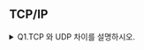 ## TCP/IP 

<details> <summary>Q1.TCP 와 UDP 차이를 설명하시오.</summary>
- (차이가 메우 극명함 TCP: 1:1 과외, UDP: 학교 수업)
TCP는 신뢰할 수 있는 연결형 프로토콜 입니다. 그렇기 때문에 데이터 송수신의 순서를 보장하고, 잘 못 전송된 데이터가 있을 경우 재전송을 통해서 데이터를 수정할 수 있고, 패킷이 손실되지 않도록 보장 합니다. (데이터가 올바르게 전송되었는지 확인하기 위해 연결을 설정하고, 유지합니다.) 그리고 *혼잡제어 알고리즘 이나 *흐름제어 알고리즘 같이 여러 신뢰성을 보장하기위한 매커니즘을 제공합니다.
UDP는 비연결 프로토콜 입니다. 연결을 설정하지않고, 데이터의 순서를 보장하지 않으며 손상된 데이터를 감지하거나 수정하지 않습니다. 또한 패킷이 손실될 수 있습니다. 하지만 이런 TCP에 비해서 비용이 없기 때문에 상대적으로 빠른 장점이 있습니다.

  ** 혼잡 제어(Congestion control): 네트워크내에서 패킷의 대기 지연이 너무 높아지게 되어 트래픽이 붕괴되지 않도록 패킷의 흐름을 제어하는 트래픽 제어, 목적: 네트워크 오버플로우,데이터 손실 방지 ex) AIMD,Slow Start 
  
  ** 흐름 제어: 네트워크내의 원활한 흐름을 위해 송,수신측 사이에 전송되는 패킷의 양, 속도 규제 
  
  ** 교착 상태 (Dead Lock): 예측 못한 다운, 둘 이상의 프로세스들이 자원을 점유한 상태에서 서로 다른 프로세스가 점유하고 있는 자원을 요구히며 무한정 기다리는 현상
</details>
